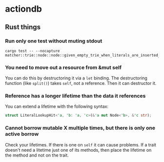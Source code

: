 # actiondb

## Rust things

### Run only one test without muting stdout

```
cargo test -- --nocapture matcher::trie::node::node::given_empty_trie_when_literals_are_inserted_then_they_can_be_looked_up
```

### You need to move out a resource from &mut self

You can do this by destructoring it via a `let` binding. The destructoring
function (like `split()`) takes `self`, not a reference. Then it can destructor
it.

### Reference has a longer lifetime than the data it references

You can extend a lifetime with the following syntax:

```rust
struct LiteralLookupHit<'a, 'b: 'a, 'c>(&'a mut Node<'b>, &'c str);
```

### Cannot borrow mutable X multiple times, but there is only one active borrow
Check your lifetimes. If there is one on `self` it can cause problems. If a trait
doesn't need a litetime just one of its methods, then place the lifetime on the method
and not on the trait.

